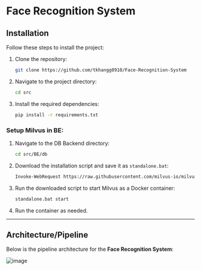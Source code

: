# Face Recognition System

## Installation

Follow these steps to install the project:

1. Clone the repository:
    ```bash
    git clone https://github.com/tkhangg0910/Face-Recognition-System
    ```
2. Navigate to the project directory:
    ```bash
    cd src
    ```
3. Install the required dependencies:
    ```bash
    pip install -r requirements.txt
    ```

### Setup Milvus in BE:
1. Navigate to the DB Backend directory:
    ```bash
    cd src/BE/db
    ```
2. Download the installation script and save it as `standalone.bat`:
    ```bash
    Invoke-WebRequest https://raw.githubusercontent.com/milvus-io/milvus/refs/heads/master/scripts/standalone_embed.bat -OutFile standalone.bat
    ```
3. Run the downloaded script to start Milvus as a Docker container:
    ```bash
    standalone.bat start
    ```
4. Run the container as needed.

---

## Architecture/Pipeline

Below is the pipeline architecture for the **Face Recognition System**:

![image](https://github.com/user-attachments/assets/84c0ac14-5aed-4091-a1f8-01255524298f)
